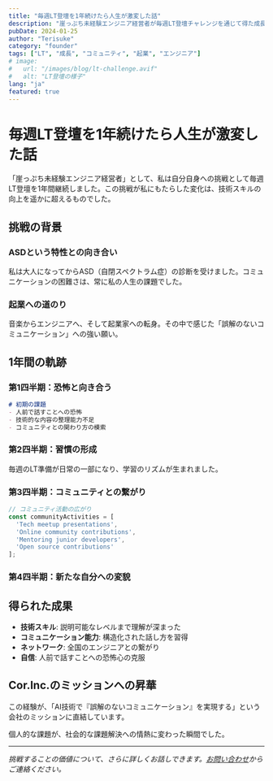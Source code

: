 ```yaml
---
title: "毎週LT登壇を1年続けたら人生が激変した話"
description: "崖っぷち未経験エンジニア経営者が毎週LT登壇チャレンジを通じて得た成長と学び、そして人生の変化"
pubDate: 2024-01-25
author: "Terisuke"
category: "founder"
tags: ["LT", "成長", "コミュニティ", "起業", "エンジニア"]
# image:
#   url: "/images/blog/lt-challenge.avif"
#   alt: "LT登壇の様子"
lang: "ja"
featured: true
---
```


# 毎週LT登壇を1年続けたら人生が激変した話

「崖っぷち未経験エンジニア経営者」として、私は自分自身への挑戦として毎週LT登壇を1年間継続しました。この挑戦が私にもたらした変化は、技術スキルの向上を遥かに超えるものでした。

## 挑戦の背景

### ASDという特性との向き合い

私は大人になってからASD（自閉スペクトラム症）の診断を受けました。コミュニケーションの困難さは、常に私の人生の課題でした。

### 起業への道のり

音楽からエンジニアへ、そして起業家への転身。その中で感じた「誤解のないコミュニケーション」への強い願い。

## 1年間の軌跡

### 第1四半期：恐怖と向き合う

```markdown
# 初期の課題
- 人前で話すことへの恐怖
- 技術的な内容の整理能力不足
- コミュニティとの関わり方の模索
```

### 第2四半期：習慣の形成

毎週のLT準備が日常の一部になり、学習のリズムが生まれました。

### 第3四半期：コミュニティとの繋がり

```javascript
// コミュニティ活動の広がり
const communityActivities = [
  'Tech meetup presentations',
  'Online community contributions',
  'Mentoring junior developers',
  'Open source contributions'
];
```

### 第4四半期：新たな自分への変貌

## 得られた成果

- **技術スキル**: 説明可能なレベルまで理解が深まった
- **コミュニケーション能力**: 構造化された話し方を習得
- **ネットワーク**: 全国のエンジニアとの繋がり
- **自信**: 人前で話すことへの恐怖心の克服

## Cor.Inc.のミッションへの昇華

この経験が、「AI技術で『誤解のないコミュニケーション』を実現する」という会社のミッションに直結しています。

個人的な課題が、社会的な課題解決への情熱に変わった瞬間でした。

---

*挑戦することの価値について、さらに詳しくお話しできます。[お問い合わせ](/contact)からご連絡ください。*